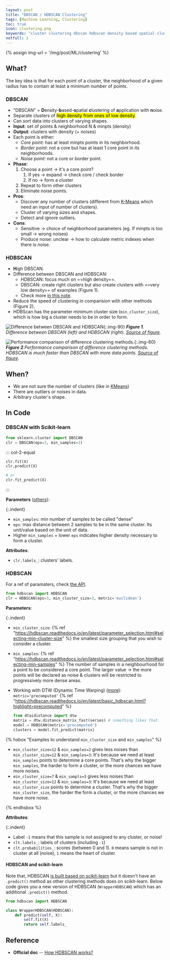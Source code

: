 ```yaml
---
layout: post
title: "DBSCAN / HDBSCAN Clustering"
tags: [Machine Learning, Clustering]
toc: true
icon: clustering.png
keywords: "cluster clustering dbscan hdbscan density based spatial clustering of application with noise high varying shapes sort data points neighborhood min point core points border noise phase discover number of clusters automatically ignoire outliers detect outliers Scikit-learn density based clustering DTW (Dynamic Time Warping)"
notfull: 1
---
```


{% assign img-url = '/img/post/ML/clustering' %}

## What?

The key idea is that for each point of a cluster, the neighborhood of a given radius has to contain at least a minimum number of points.

### DBSCAN

- "DBSCAN" = **D**ensity-**b**ased-**s**patial **c**lustering of **a**pplication with **n**oise.
- Separate clusters of <mark>high density from ones of low density</mark>.
- Can sort data into clusters of varying shapes.
- **Input**: set of points & neighborhood N & minpts (density)
- **Output**: clusters with density (+ noises)
- Each point is either:
  - _Core point_: has at least minpts points in its neighborhood.
  - _Border point_: not a core but has at least 1 core point in its neighborhoods.
  - _Noise point_: not a core or border point.
- **Phase**:
  1. Choose a point → it's a core point?
     1. If yes → expand → check core / check border
     2. If no → form a cluster
  2. Repeat to form other clusters
  3. Eliminate noise points.
- **Pros**:
  - Discover any number of clusters (different from [K-Means](/k-means-clustering) which need an input of number of clusters).
  - Cluster of varying sizes and shapes.
  - Detect and ignore outliers.
- **Cons**:
  - Sensitive → choice of neighborhood parameters (eg. If minpts is too small → wrong noises)
  - Produce noise: unclear → how to calculate metric indexes when there is noise.

### HDBSCAN

- **H**igh DBSCAN.
- Difference between DBSCAN and HDBSCAN:
  - HDBSCAN: focus much on ==high density==.
  - DBSCAN: create right clusters but also create clusters with ==very low density== of examples (Figure 1).
  - Check more [in this note](https://towardsdatascience.com/lightning-talk-clustering-with-hdbscan-d47b83d1b03a).
- Reduce the speed of clustering in comparision with other methods (Figure 2).
- HDBScan has the parameter minimum cluster size (`min_cluster_size`), which is how big a cluster needs to be in order to form.

![Difference between DBSCAN and HDBSCAN]({{img-url}}/dbscan-vs-hdbscan.jpg){:.img-90}
_**Figure 1**. Difference between DBSCAN (left) and HDBSCAN (right). [Source of figure](https://towardsdatascience.com/lightning-talk-clustering-with-hdbscan-d47b83d1b03a)._

![Performance comparison of difference clustering methods.]({{img-url}}/performance_clustering_method.png){:.img-60}
_**Figure 2**.Performance comparison of difference clustering methods. HDBSCAN is much faster than DBSCAN with more data points. [Source of figure](http://hdbscan.readthedocs.io/)._

## When?

- We are not sure the number of clusters (like in [KMeans](/k-means-clustering))
- There are outliers or noises in data.
- Arbitrary cluster's shape.

## In Code

### DBSCAN with Scikit-learn

~~~ python
from sklearn.cluster import DBSCAN
clr = DBSCAN(eps=3, min_samples=2)
~~~

::: col-2-equal
~~~ python
clr.fit(X)
clr.predict(X)
~~~

~~~ python
# or
clr.fit_predict(X)
~~~
:::

**Parameters** ([others](https://scikit-learn.org/stable/modules/generated/sklearn.cluster.DBSCAN.html)):

{:.indent}
- `min_samples`: min number of samples to be called "dense"
- `eps`: max distance between 2 samples to be in the same cluster. Its unit/value based on the unit of data.
- Higher `min_samples` + lower `eps` indicates higher density necessary to form a cluster.

**Attributes**:

- `clr.labels_`: clusters' labels.

### HDBSCAN

For a ref of paramaters, check [the API](https://hdbscan.readthedocs.io/en/latest/api.html).

~~~ python
from hdbscan import HDBSCAN
clr = HDBSCAN(eps=3, min_cluster_size=3, metric='euclidean')
~~~

**Parameters**:

{:.indent}
- `min_cluster_size`: {% ref "https://hdbscan.readthedocs.io/en/latest/parameter_selection.html#selecting-min-cluster-size" %} the smallest size grouping that you wish to consider a cluster.
- `min_samples`: {% ref "https://hdbscan.readthedocs.io/en/latest/parameter_selection.html#selecting-min-samples" %} The number of samples in a neighbourhood for a point to be considered a core point. The larger value $\to$ the more points will be declared as noise & clusters will be restricted to progressively more dense areas.
- Working with DTW (Dynamic Time Warping) ([more](https://dtaidistance.readthedocs.io/en/latest/usage/dtw.html#dtw-between-set-of-series)): `metric='precomputed'` {% ref "https://hdbscan.readthedocs.io/en/latest/basic_hdbscan.html?highlight=precomputed" %}

  ``` python
  from dtaidistance import dtw
  matrix = dtw.distance_matrix_fast(series) # something likes that
  model = HDBSCAN(metric='precomputed')
  clusters = model.fit_predict(matrix)
  ```

{% hsbox "Examples to understand `min_cluster_size` and `min_samples`" %}

- `min_cluster_size=12` & `min_samples=2` gives less noises than `min_cluster_size=12` & `min_samples=3`: It's because we need at least `min_samples` points to determine a core points. That's why the bigger `min_samples`, the harder to form a cluster, or the more chances we have more noises.
- `min_cluster_size=7` & `min_sampls=3` gives less noises than `min_cluster_size=12` & `min_samples=3`: It's because we need at least `min_cluster_size` points to determine a cluster. That's why the bigger `min_cluster_size`, the harder the form a cluster, or the more chances we have more noise.

{% endhsbox %}

**Attributes**:

{:.indent}
- Label `-1` means that this sample is not assigned to any cluster, or noise!
- `clt.labels_`: labels of clusters (including `-1`)
- `clt.probabilities_`: scores (between 0 and 1). `0` means sample is not in cluster at all (noise), `1` means the heart of cluster.


#### HDBSCAN and scikit-learn

Note that, HDBSCAN [is built based on scikit-learn](https://github.com/scikit-learn-contrib/hdbscan/blob/master/hdbscan/hdbscan_.py#L642) but it doesn't have an `.predict()` method as other clustering methods does on scikit-learn. Below code gives you a new version of HDBSCAN (`WrapperHDBSCAN`) which has an additional `.predict()` method.

``` python
from hdbscan import HDBSCAN

class WrapperHDBSCAN(HDBSCAN):
    def predict(self, X):
        self.fit(X)
        return self.labels_
```

## Reference

- **Official doc** -- [How HDBSCAN works?](https://hdbscan.readthedocs.io/en/latest/how_hdbscan_works.html)